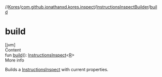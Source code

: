 //[Kores](../../index.md)/[com.github.jonathanxd.kores.inspect](../index.md)/[InstructionsInspectBuilder](index.md)/[build](build.md)



# build  
[jvm]  
Content  
fun [build](build.md)(): [InstructionsInspect](../-instructions-inspect/index.md)<[R](index.md)>  
More info  


Builds a [InstructionsInspect](../-instructions-inspect/index.md) with current properties.

  



